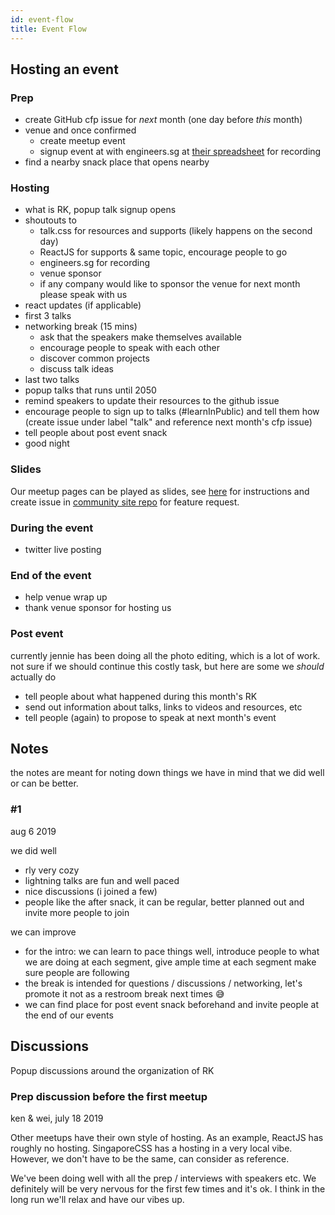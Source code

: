 ```yaml
---
id: event-flow
title: Event Flow
---
```


## Hosting an event

### Prep

- create GitHub cfp issue for _next_ month (one day before _this_ month)
- venue and once confirmed
  - create meetup event
  - signup event at with engineers.sg at [their spreadsheet](https://bit.ly/esg-schedule) for recording
- find a nearby snack place that opens nearby

### Hosting

- what is RK, popup talk signup opens
- shoutouts to
  - talk.css for resources and supports (likely happens on the second day)
  - ReactJS for supports & same topic, encourage people to go
  - engineers.sg for recording
  - venue sponsor
  - if any company would like to sponsor the venue for next month please speak with us
- react updates (if applicable)
- first 3 talks
- networking break (15 mins)
  - ask that the speakers make themselves available
  - encourage people to speak with each other
  - discover common projects
  - discuss talk ideas
- last two talks
- popup talks that runs until 2050
- remind speakers to update their resources to the github issue
- encourage people to sign up to talks (#learnInPublic) and tell them how (create issue under label "talk" and reference next month's cfp issue)
- tell people about post event snack
- good night

### Slides

Our meetup pages can be played as slides, see [here](https://github.com/react-knowledgeable/rk-community-site#-talk-slides) for instructions and create issue in [community site repo](https://github.com/react-knowledgeable/rk-community-site) for feature request.

### During the event

- twitter live posting

### End of the event

- help venue wrap up
- thank venue sponsor for hosting us

### Post event

currently jennie has been doing all the photo editing, which is a lot of work. not sure if we should continue this costly task, but here are some we _should_ actually do

- tell people about what happened during this month's RK
- send out information about talks, links to videos and resources, etc
- tell people (again) to propose to speak at next month's event

## Notes

the notes are meant for noting down things we have in mind that we did well or can be better.

### #1

aug 6 2019

we did well

- rly very cozy
- lightning talks are fun and well paced
- nice discussions (i joined a few)
- people like the after snack, it can be regular, better planned out and invite more people to join

we can improve

- for the intro: we can learn to pace things well, introduce people to what we are doing at each segment, give ample time at each segment make sure people are following
- the break is intended for questions / discussions / networking, let's promote it not as a restroom break next times 😅
- we can find place for post event snack beforehand and invite people at the end of our events

## Discussions

Popup discussions around the organization of RK

### Prep discussion before the first meetup

ken & wei, july 18 2019

Other meetups have their own style of hosting. As an example, ReactJS has roughly no hosting. SingaporeCSS has a hosting in a very local vibe. However, we don't have to be the same, can consider as reference.

We've been doing well with all the prep / interviews with speakers etc. We definitely will be very nervous for the first few times and it's ok. I think in the long run we'll relax and have our vibes up.
